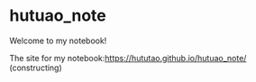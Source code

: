 # hutuao_note
Welcome to my notebook!

The site for my notebook:https://hututao.github.io/hutuao_note/ (constructing)
